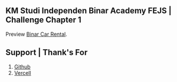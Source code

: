 ## KM Studi Independen Binar Academy FEJS | Challenge Chapter 1

Preview [Binar Car Rental](https://binar-fejs-challenge-1.vercel.app/).

## Support | Thank's For
1. [Github](https://github.com/)
2. [Vercell](https://vercel.com/)
